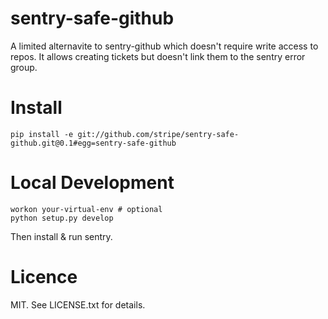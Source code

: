 # sentry-safe-github

A limited alternavite to sentry-github which doesn't require write access to
repos. It allows creating tickets but doesn't link them to the sentry error
group.


# Install

`pip install -e git://github.com/stripe/sentry-safe-github.git@0.1#egg=sentry-safe-github`


# Local Development

```
workon your-virtual-env # optional
python setup.py develop
```

Then install & run sentry.


# Licence

MIT. See LICENSE.txt for details.
